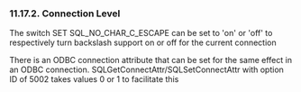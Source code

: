 <div>

<div>

<div>

<div>

### 11.17.2. Connection Level

</div>

</div>

</div>

The switch SET SQL_NO_CHAR_C_ESCAPE can be set to 'on' or 'off' to
respectively turn backslash support on or off for the current connection

There is an ODBC connection attribute that can be set for the same
effect in an ODBC connection. SQLGetConnectAttr/SQLSetConnectAttr with
option ID of 5002 takes values 0 or 1 to facilitate this

</div>
